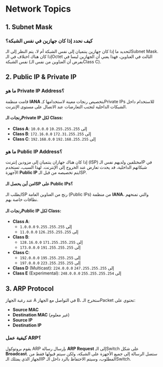 # Network Topics

## 1. Subnet Mask

### كيف نحدد إذا كان جهازين في نفس الشبكة؟
لتحديد ما إذا كان جهازين ينتميان إلى نفس الشبكة أم لا، يتم النظر إلى الـSubnet Mask. إذا كان هناك اختلاف في الـOctet الثالث في العناوين، فهذا يعني أن الجهازين ليسا في نفس الشبكة (بفرض أن العناوين من نفس الـClass C).

## 2. Public IP & Private IP

### ما هو Private IP Address؟
قامت منظمة **IANA** بتخصيص رنجات معينة لاستخدامها كـPrivate IPs للاستخدام داخل الشبكات الداخلية لتجنب التعارضات عند الاتصال على مستوى الإنترنت.

#### رنجات الـPrivate IP لكل Class:
- **Class A**: `10.0.0.0` إلى `10.255.255.255`
- **Class B**: `172.16.0.0` إلى `172.31.255.255`
- **Class C**: `192.168.0.0` إلى `192.168.255.255`

### ما هو Public IP Address؟
إذا كان هناك جهازان ينتميان إلى مزودين إنترنت (ISP) مختلفين ولديهم نفس الـIP في شبكاتهم الداخلية، قد يحدث تعارض عند الخروج إلى الإنترنت. لهذا السبب، تستخدم الأجهزة **Public IP** يتم تخصيصه من قبل الـISP.

#### من أين يحصل الـISP على Public IPs؟
يطلب الـISP رنج من العناوين العامة (Public IPs) من منظمة **IANA**، والتي تمنحهم نطاقات خاصة بهم.

#### رنجات الـPublic IP لكل Class:
- **Class A**:
  - `1.0.0.0` إلى `9.255.255.255`
  - `11.0.0.0` إلى `126.255.255.255`
- **Class B**:
  - `128.16.0.0` إلى `171.255.255.255`
  - `173.0.0.0` إلى `191.255.255.255`
- **Class C**:
  - `192.0.0.0` إلى `195.255.255.255`
  - `197.0.0.0` إلى `223.255.255.255`
- **Class D** (Multicast): `224.0.0.0` إلى `247.255.255.255`
- **Class E** (Experimental): `248.0.0.0` إلى `255.255.255.254`

## 3. ARP Protocol

عند رغبة الجهاز A في التواصل مع الجهاز B، ستخرج الـPacket تحتوي على:

- **Source MAC**
- **Destination MAC** (غير معلوم)
- **Source IP**
- **Destination IP**

### كيفية عمل ARP؟
يقوم بروتوكول ARP بإرسال رسالة **ARP Request** إلى الـSwitch على شكل **Broadcast**. ستصل الرسالة إلى جميع الأجهزة على الشبكة، ولكن سيتم قبولها فقط من الجهاز الذي يمتلك الـIP المطلوب، وسيتم الاحتفاظ بالرد داخل الـSwitch.
